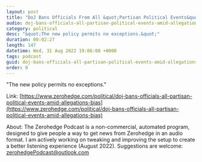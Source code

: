 ```yaml
---
layout: post
title: "DoJ Bans Officials From All &quot;Partisan Political Events&quot; Amid Allegations Of Bias"
audio: doj-bans-officials-all-partisan-political-events-amid-allegations-bias-0
category: political
desc: "&quot;The new policy permits no exceptions.&quot;"
duration: 00:02:27
length: 147
datetime: Wed, 31 Aug 2022 19:06:00 +0000
tags: podcast
guid: doj-bans-officials-all-partisan-political-events-amid-allegations-bias-0
order: 0
---
```

&quot;The new policy permits no exceptions.&quot;

Link: [https://www.zerohedge.com/political/doj-bans-officials-all-partisan-political-events-amid-allegations-bias](https://www.zerohedge.com/political/doj-bans-officials-all-partisan-political-events-amid-allegations-bias)

About: The Zerohedge Podcast is a non-commercial, automated program, designed to give people a way to get news from Zerohedge in an audio format.  I am actively working on tweaking and improving the setup to create a better listening experience (August 2022).  Suggestions are welcome: [zerohedgePodcast@outlook.com](mailto:zerohedgePodcast@outlook.com)